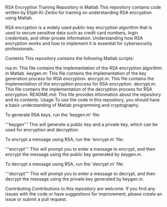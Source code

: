 RSA Encryption Training Repository in Matlab
This repository contains code written by Elijah Ki-Zerbo for training on understanding RSA encryption using Matlab.

RSA encryption is a widely used public-key encryption algorithm that is used to secure sensitive data such as credit card numbers, login credentials, and other private information. Understanding how RSA encryption works and how to implement it is essential for cybersecurity professionals.

Contents
This repository contains the following Matlab scripts:

rsa.m: This file contains the implementation of the RSA encryption algorithm in Matlab.
keygen.m: This file contains the implementation of the key generation process for RSA encryption.
encrypt.m: This file contains the implementation of the encryption process for RSA encryption.
decrypt.m: This file contains the implementation of the decryption process for RSA encryption.
README.md: This file provides information about the repository and its contents.
Usage
To use the code in this repository, you should have a basic understanding of Matlab programming and cryptography.

To generate RSA keys, run the 'keygen.m' file:


'''keygen'''
This will generate a public key and a private key, which can be used for encryption and decryption.

To encrypt a message using RSA, run the 'encrypt.m' file:


'''encrypt'''
This will prompt you to enter a message to encrypt, and then encrypt the message using the public key generated by keygen.m.

To decrypt a message using RSA, run the 'decrypt.m' file:


'''decrypt'''
This will prompt you to enter a message to decrypt, and then decrypt the message using the private key generated by keygen.m.

Contributing
Contributions to this repository are welcome. If you find any issues with the code or have suggestions for improvement, please create an issue or submit a pull request.